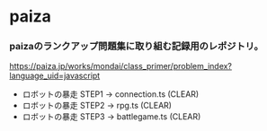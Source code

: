 # paiza

### paizaのランクアップ問題集に取り組む記録用のレポジトリ。

https://paiza.jp/works/mondai/class_primer/problem_index?language_uid=javascript

- ロボットの暴走 STEP1 -> connection.ts (CLEAR)
- ロボットの暴走 STEP2 -> rpg.ts (CLEAR)
- ロボットの暴走 STEP3 -> battlegame.ts (CLEAR)
